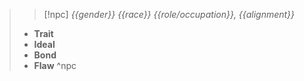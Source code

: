 > > [!npc]
> *{{gender}} {{race}} {{role/occupation}}, {{alignment}}*  
> - **Trait**
> - **Ideal**
> - **Bond**
> - **Flaw**
^npc

